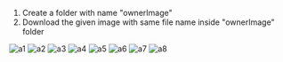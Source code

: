 1) Create a folder with name "ownerImage"
2) Download the given image with same file name inside "ownerImage" folder

![a1](https://user-images.githubusercontent.com/77602789/109161311-e70e2700-779c-11eb-84b7-f5bff1a400ae.jpg)
![a2](https://user-images.githubusercontent.com/77602789/109161330-ed9c9e80-779c-11eb-9e34-5c08802fd32b.jpg)
![a3](https://user-images.githubusercontent.com/77602789/109161335-eecdcb80-779c-11eb-9e43-9bfbad952963.jpg)
![a4](https://user-images.githubusercontent.com/77602789/109161342-f1302580-779c-11eb-86ea-c4b28c38f14e.jpg)
![a5](https://user-images.githubusercontent.com/77602789/109161348-f3927f80-779c-11eb-948f-8769e145f5cd.jpg)
![a6](https://user-images.githubusercontent.com/77602789/109161352-f42b1600-779c-11eb-847d-07a0d18a010b.jpg)
![a7](https://user-images.githubusercontent.com/77602789/109161359-f5f4d980-779c-11eb-93c7-c63479bb4205.jpg)
![a8](https://user-images.githubusercontent.com/77602789/109161364-f7be9d00-779c-11eb-93c1-9e9949af659a.jpg)



